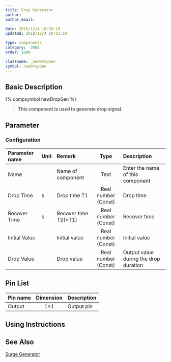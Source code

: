 ```yaml
---
title: Drop Generator
author: 
author_email:

date: 2018/12/4 10:03:10
updated: 2018/12/4 10:03:10

type: components
category: -3008
order: 1000

classname: _newDropGen
symbol: newDropGen
---
```

## Basic Description
{% compsymbol newDropGen %}

> **This component is used to generate drop signal.**

## Parameter
### Configuration
| Parameter name | Unit | Remark | Type | Description |
| :--- | :--- | :--- | :--: | :--- |
| Name |  | Name of component | Text | Enter the name of this component |
| Drop Time | s | Drop time T1 | Real number (Const) | Drop time |
| Recover Time | s | Recover time T2(>T1) | Real number (Const) | Recover time |
| Initial Value |  | Initial value | Real number (Const) | Initial value |
| Drop Value |  | Drop value | Real number (Const) | Output value during the drop duration |


## Pin List

| Pin name | Dimension | Description |
| :--- | :--:  | :--- |
| Output | 1×1 | Output pin |

## Using Instructions



## See Also

[Surge Generator](comp_newSurgeGen.md)
